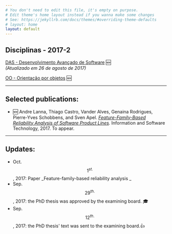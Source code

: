```yaml
---
# You don't need to edit this file, it's empty on purpose.
# Edit theme's home layout instead if you wanna make some changes
# See: https://jekyllrb.com/docs/themes/#overriding-theme-defaults
# layout: home
layout: default
---
```

[das_page]: /lectures/das/plano_das_2017_2.html
[oo_page]: /plano_oo_2017_2.html

## Disciplinas - 2017-2

[DAS - Desenvolvimento Avançado de Software][das_page] :new:  
*(Atualizado em 26 de agosto de 2017)*

[OO - Orientação por objetos][oo_page] :new:

--------------------------------------------------------------------------------
## Selected publications:

* :new: Andre Lanna, Thiago Castro, Vander Alves, Genaina Rodrigues, Pierre-Yves Schobbens, and Sven Apel. _[Feature-Family-Based Reliability Analysis of Software Product Lines][ist2017]._ Information and Software Technology, 2017. To appear.   

--------------------------------------------------------------------------------
## Updates:  

* Oct. $$ 1^{st.}$$, 2017: Paper _Feature-family-based reliability analysis _
* Sep. $$29^{th.}$$, 2017: the PhD thesis was approved by the examining board.
  :mortar_board:
* Sep. $$12^{th.}$$, 2017: the PhD thesis' text was sent to the examining
  board.:+1:




[ist2017]: http://ow.ly/DZeZ30fBFcF
